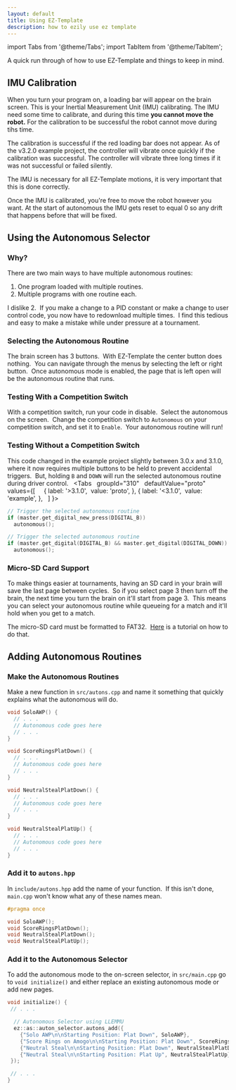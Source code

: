 ```yaml
---
layout: default
title: Using EZ-Template
description: how to ezily use ez template
---
```

import Tabs from '@theme/Tabs';
import TabItem from '@theme/TabItem';

A quick run through of how to use EZ-Template and things to keep in mind.  

## IMU Calibration
When you turn your program on, a loading bar will appear on the brain screen.  This is your Inertial Measurement Unit (IMU) calibrating.  The IMU need some time to calibrate, and during this time **you cannot move the robot.**  For the calibration to be successful the robot cannot move during tihs time.  

The calibration is successful if the red loading bar does not appear.  As of the v3.2.0 example project, the controller will vibrate once quickly if the calibration was successful.  The controller will vibrate three long times if it was not successful or failed silently.  

The IMU is necessary for all EZ-Template motions, it is very important that this is done correctly.  

Once the IMU is calibrated, you're free to move the robot however you want.  At the start of autonomous the IMU gets reset to equal 0 so any drift that happens before that will be fixed.  

## Using the Autonomous Selector

### Why?
There are two main ways to have multiple autonomous routines: 
1. One program loaded with multiple routines.
2. Multiple programs with one routine each.

I dislike 2.  If you make a change to a PID constant or make a change to user control code, you now have to redownload multiple times.  I find this tedious and easy to make a mistake while under pressure at a tournament.  

### Selecting the Autonomous Routine
The brain screen has 3 buttons.  With EZ-Template the center button does nothing.  You can navigate through the menus by selecting the left or right button.  Once autonomous mode is enabled, the page that is left open will be the autonomous routine that runs.  

### Testing With a Competition Switch
With a competition switch, run your code in disable.  Select the autonomous on the screen.  Change the competition switch to `Autonomous` on your competition switch, and set it to `Enable`.  Your autonomous routine will run!

### Testing Without a Competition Switch
This code changed in the example project slightly between 3.0.x and 3.1.0, where it now requires multiple buttons to be held to prevent accidental triggers.  But, holding `B` and `DOWN` will run the selected autonomous routine during driver control.  
<Tabs
  groupId="310"
  defaultValue="proto"
  values={[
    { label: '>3.1.0',  value: 'proto', },
 { label: '<3.1.0',  value: 'example', },
  ]
}>

<TabItem value="example">

```cpp
// Trigger the selected autonomous routine
if (master.get_digital_new_press(DIGITAL_B))
  autonomous();
```
</TabItem>


<TabItem value="proto">

```cpp
// Trigger the selected autonomous routine
if (master.get_digital(DIGITAL_B) && master.get_digital(DIGITAL_DOWN))
  autonomous();
```
</TabItem>
</Tabs>

### Micro-SD Card Support
To make things easier at tournaments, having an SD card in your brain will save the last page between cycles.  So if you select page 3 then turn off the brain, the next time you turn the brain on it'll start from page 3.  This means you can select your autonomous routine while queueing for a match and it'll hold when you get to a match.  

The micro-SD card must be formatted to FAT32.  [Here](https://www.lifewire.com/format-sd-card-to-fat32-6666166) is a tutorial on how to do that. 



## Adding Autonomous Routines

### Make the Autonomous Routines
Make a new function in `src/autons.cpp` and name it something that quickly explains what the autonomous will do.  
```cpp
void SoloAWP() {
  // . . .
  // Autonomous code goes here
  // . . .
}

void ScoreRingsPlatDown() {
  // . . .
  // Autonomous code goes here
  // . . .
}

void NeutralStealPlatDown() {
  // . . .
  // Autonomous code goes here
  // . . .
}

void NeutralStealPlatUp() {
  // . . .
  // Autonomous code goes here
  // . . .
}
```

### Add it to `autons.hpp` 
In `include/autons.hpp` add the name of your function.  If this isn't done, `main.cpp` won't know what any of these names mean.  
```cpp
#pragma once

void SoloAWP();
void ScoreRingsPlatDown();
void NeutralStealPlatDown();
void NeutralStealPlatUp();
```

### Add it to the Autonomous Selector
To add the autonomous mode to the on-screen selector, in `src/main.cpp` go to `void initialize()` and either replace an existing autonomous mode or add new pages.
```cpp
void initialize() {
 // . . . 

  // Autonomous Selector using LLEMMU
  ez::as::auton_selector.autons_add({
    {"Solo AWP\n\nStarting Position: Plat Down", SoloAWP},
    {"Score Rings on Amogo\n\nStarting Position: Plat Down", ScoreRingsPlatDown},
    {"Neutral Steal\n\nStarting Position: Plat Down", NeutralStealPlatDown},
    {"Neutral Steal\n\nStarting Position: Plat Up", NeutralStealPlatUp},
 });

 // . . .
}
```